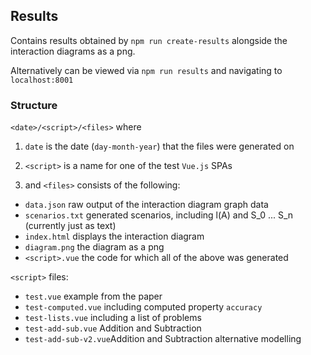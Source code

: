 ## Results

Contains results obtained by `npm run create-results` alongside the interaction diagrams as a png.

Alternatively can be viewed via `npm run results` and navigating to `localhost:8001`

### Structure
 
 `<date>/<script>/<files>` where 

1) `date` is the date (`day-month-year`) that the files were generated on

2) `<script>` is a name for one of the test `Vue.js` SPAs

3) and `<files>` consists of the following:
 
* `data.json` raw output of the interaction diagram graph data
* `scenarios.txt` generated scenarios, including l(A) and S_0 ... S_n (currently just as text)
* `index.html` displays the interaction diagram
* `diagram.png` the diagram as a png
* `<script>.vue` the code for which all of the above was generated


`<script>` files:
- `test.vue` example from the paper
- `test-computed.vue` including computed property `accuracy`
- `test-lists.vue` including a list of problems
- `test-add-sub.vue` Addition and Subtraction
- `test-add-sub-v2.vue`Addition and Subtraction alternative modelling
